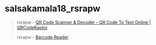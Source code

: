 # salsakamala18_rsrapw
> rsrapw - [QR Code Scanner & Decoder - QR Code To Text Online | QRCodeRaptor](https://qrcoderaptor.com/)


> rsrapw - [Barcode Reader](https://www.onlinebarcodereader.com/)
